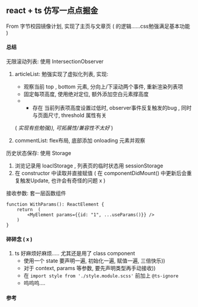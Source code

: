 ## react + ts 仿写一点点掘金
From 字节校园镜像计划, 实现了主页与文章页 ( 的逻辑......css勉强满足基本功能 )

#### 总结

无限滚动列表: 使用 IntersectionObserver
1. articleList: 勉强实现了虚拟化列表,  实现: 

   - 观察当前 top , bottom 元素, 分向上/下滚动两个事件, 重新渲染列表项
   - 固定每项高度,  使用绝对定位, 额外添加空白元素撑高度
   - - 存在 当前列表项高度设置过低时, observer事件反复触发的bug , 同时与页面尺寸, threshold 属性有关

   ( *实现有些勉强)), 可拓展性/兼容性不太好*  )

2. commentList: flex布局, 底部添加 onloading 元素并观察

历史状态保存: 使用 Storage

1.  浏览记录用 loaclStorage , 列表页的临时状态用 sessionStorage
   1. 在 constructor 中读取并直接赋值  ( 在 componentDidMount() 中更新后会重复触发Update, 也许会有奇怪的问题 x )

接收参数: 套一层函数组件

```tsx
function WithParams(): ReactElement {
    return  (
        <MyElement params={{id: "1", ...useParams()}} />
    )
}
```



#### 碎碎念 ( x )

1. ts 好麻烦好麻烦..... 尤其还是用了 class component
   - 使用一个 state 要声明一遍, 初始化一遍, 赋值一遍, 三倍快乐))
   - 对于 context, params 等参数, 要先声明类型再手动接收))
   - 在 `import style from './style.module.scss'` 前加上 `@ts-ignore`
   - 呜呜呜....

#### 参考

[Forms and Events]: https://react-typescript-cheatsheet.netlify.app/docs/basic/getting-started/forms_and_events/#list-of-event-types
[React Hook]: https://github.com/puxiao/react-hook-tutorial
[https://github.com/puxiao/react-hook-tutorial]:  https://baurine.netlify.app/2020/04/26/pages-share-state/
[React Component 生命周期]: https://zh-hans.reactjs.org/docs/react-component.html
[React Contexts in TypeScript]: https://medium.com/@mtiller/react-contexts-in-typescript-1337abb2e5a7
[React window 与IntersectionObserver API 实现无限卷动Dcard 文章阅读器之心得纪录]: https://oldmo860617.medium.com/react-window-%E8%88%87-intersectionobserver-api-%E5%AF%A6%E7%8F%BE%E7%84%A1%E9%99%90%E6%8D%B2%E5%8B%95-dcard-%E6%96%87%E7%AB%A0%E9%96%B1%E8%AE%80%E5%99%A8%E4%B9%8B%E5%BF%83%E5%BE%97%E7%B4%80%E9%8C%84-97bc1c3faa07



